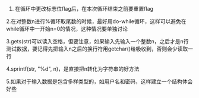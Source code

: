 1. 在循环中更改标志位flag后，在本次循环结束之前要重置flag

2.在对整数n进行%循环取尾数的时候，最好用do-while循环，这样可以避免在while循环中一开始n=0的情况，这种情况要单独讨论

3.gets(str)可以读入空格，但要注意，如果输入先输入一个整数n，之后才是n行测试数据，要记得先把输入n之后的换行符用getchar()给吸收到，否则会少读取一行

4.sprintf(str, "%d", n)，是直接把n转化为字符串的好方法

5.如果对于输入数据是包含多样类型的，如用户名和密码，这样建立一个结构体会好些

